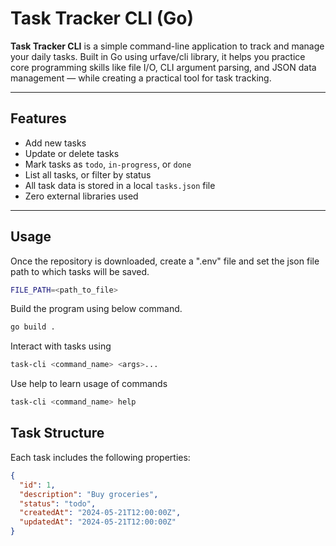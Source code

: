 # Task Tracker CLI (Go)

**Task Tracker CLI** is a simple command-line application to track and manage your daily tasks. Built in Go using urfave/cli library, it helps you practice core programming skills like file I/O, CLI argument parsing, and JSON data management — while creating a practical tool for task tracking.

---

## Features

- Add new tasks
- Update or delete tasks
- Mark tasks as `todo`, `in-progress`, or `done`
- List all tasks, or filter by status
- All task data is stored in a local `tasks.json` file
- Zero external libraries used

---

## Usage

Once the repository is downloaded, create a ".env" file and set the json file path to which tasks will be saved.

```bash
FILE_PATH=<path_to_file>
```

Build the program using below command.

```bash
go build .
```

Interact with tasks using

```bash
task-cli <command_name> <args>...
```

Use help to learn usage of commands

```bash
task-cli <command_name> help
```

## Task Structure

Each task includes the following properties:

```json
{
  "id": 1,
  "description": "Buy groceries",
  "status": "todo",
  "createdAt": "2024-05-21T12:00:00Z",
  "updatedAt": "2024-05-21T12:00:00Z"
}
```

